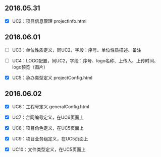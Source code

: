 ## 2016.05.31

- [x] UC2：项目信息管理 projectInfo.html

## 2016.06.01

- [ ] UC3：单位性质定义，同UC2，字段：序号、单位性质描述、备注

- [ ] UC4：LOGO配置，同UC2，字段：序号、logo名称、上传人、上传时间、logo预览（图片）

- [x] UC5：承办类型定义 projectConfig.html


## 2016.06.02

- [x] UC6：工程号定义 generalConfig.html

- [x] UC7：合同编号定义，在UC6页面上

- [x] UC8：项目角色定义，在UC5页面上

- [x] UC9：项目业务组定义，在UC5页面上

- [x] UC10：文件类型定义，在UC5页面上
